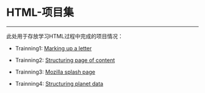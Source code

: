 # HTML-项目集

---

此处用于存放学习HTML过程中完成的项目情况：

- Trainning1: [Marking up a letter](https://github.com/LiTAooooo/HTML-Projects/tree/master/Trainning1-Marking%20up%20a%20letter)

- Trainning2: [Structuring page of content](https://github.com/LiTAooooo/HTML-Projects/tree/master/Trainning2-Structuring%20a%20page%20of%20content)

- Trainning3: [Mozilla splash page](Trainning3-Mozilla%20splash%20page)

- Trainning4: [Structuring planet data](Trainning4-Structuring%20planet%20data)
